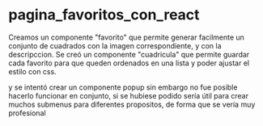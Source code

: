 # pagina_favoritos_con_react
 
Creamos un componente "favorito" que permite generar facilmente un conjunto de cuadrados con la imagen correspondiente, y con la descripccion.
Se creó un componente "cuadricula" que permite guardar cada favorito para que queden ordenados en una lista y poder ajustar el estilo con css.

y se intentó crear un componente popup sin embargo no fue posible hacerlo funcionar en conjunto, si se hubiese podido sería útil para crear muchos submenus para diferentes propositos, de forma que se vería muy profesional
